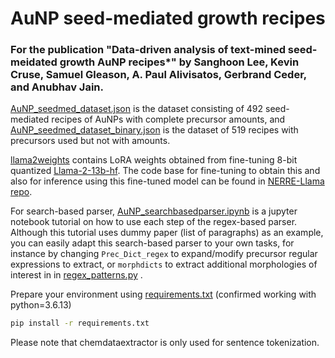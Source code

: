# AuNP seed-mediated growth recipes

### For the publication "Data-driven analysis of text-mined seed-meidated growth AuNP recipes*" by Sanghoon Lee, Kevin Cruse, Samuel Gleason, A. Paul Alivisatos,  Gerbrand Ceder, and Anubhav Jain.

[AuNP_seedmed_dataset.json](AuNP_seedmed_dataset.json) is the dataset consisting of 492 seed-mediated recipes of AuNPs with complete precursor amounts, and [AuNP_seedmed_dataset_binary.json](AuNP_seedmed_dataset_binary.json) is the dataset of 519 recipes with precursors used but not with amounts.

[llama2weights](llama2weights) contains LoRA weights obtained from fine-tuning 8-bit quantized [Llama-2-13b-hf](https://huggingface.co/meta-llama/Llama-2-13b-hf). The code base for fine-tuning to obtain this and also for inference using this fine-tuned model can be found in [NERRE-Llama repo](https://github.com/lbnlp/nerre-llama/tree/main).

For search-based parser, [AuNP_searchbasedparser.ipynb](AuNP_searchbasedparser.ipynb) is a jupyter notebook tutorial on how to use each step of the regex-based parser.
Although this tutorial uses dummy paper (list of paragraphs) as an example, you can easily adapt this search-based parser to your own tasks, for instance by changing `Prec_Dict_regex` to expand/modify precursor regular expressions to extract, or `morphdicts` to extract additional morphologies of interest in in [regex_patterns.py](regex_patterns.py) .

Prepare your environment using [requirements.txt](requirements.txt) (confirmed working with python=3.6.13)
```bash
pip install -r requirements.txt
```
Please note that chemdataextractor is only used for sentence tokenization.
